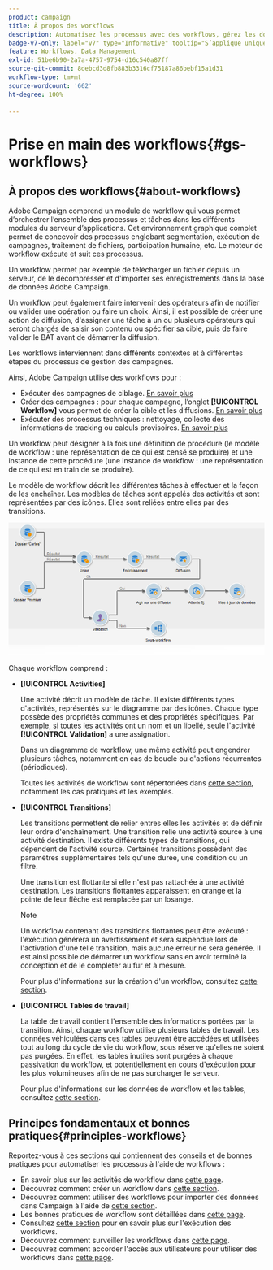 ```yaml
---
product: campaign
title: À propos des workflows
description: Automatisez les processus avec des workflows, gérez les données et les audiences, envoyez des messages, et bien plus encore.
badge-v7-only: label="v7" type="Informative" tooltip="S’applique uniquement à Campaign Classic v7"
feature: Workflows, Data Management
exl-id: 51be6b90-2a7a-4757-9754-d16c540a87ff
source-git-commit: 8debcd3d8fb883b3316cf75187a86bebf15a1d31
workflow-type: tm+mt
source-wordcount: '662'
ht-degree: 100%

---
```


# Prise en main des workflows{#gs-workflows}



## À propos des workflows{#about-workflows}

Adobe Campaign comprend un module de workflow qui vous permet d’orchestrer l’ensemble des processus et tâches dans les différents modules du serveur d’applications. Cet environnement graphique complet permet de concevoir des processus englobant segmentation, exécution de campagnes, traitement de fichiers, participation humaine, etc. Le moteur de workflow exécute et suit ces processus.

Un workflow permet par exemple de télécharger un fichier depuis un serveur, de le décompresser et d&#39;importer ses enregistrements dans la base de données Adobe Campaign.

Un workflow peut également faire intervenir des opérateurs afin de notifier ou valider une opération ou faire un choix. Ainsi, il est possible de créer une action de diffusion, d&#39;assigner une tâche à un ou plusieurs opérateurs qui seront chargés de saisir son contenu ou spécifier sa cible, puis de faire valider le BAT avant de démarrer la diffusion.

Les workflows interviennent dans différents contextes et à différentes étapes du processus de gestion des campagnes.

Ainsi, Adobe Campaign utilise des workflows pour :

* Exécuter des campagnes de ciblage. [En savoir plus](building-a-workflow.md#implementation-steps-)
* Créer des campagnes : pour chaque campagne, l’onglet **[!UICONTROL Workflow]** vous permet de créer la cible et les diffusions. [En savoir plus](building-a-workflow.md#campaign-workflows)
* Exécuter des processus techniques : nettoyage, collecte des informations de tracking ou calculs provisoires. [En savoir plus](building-a-workflow.md#technical-workflows)

Un workflow peut désigner à la fois une définition de procédure (le modèle de workflow : une représentation de ce qui est censé se produire) et une instance de cette procédure (une instance de workflow : une représentation de ce qui est en train de se produire).

Le modèle de workflow décrit les différentes tâches à effectuer et la façon de les enchaîner. Les modèles de tâches sont appelés des activités et sont représentées par des icônes. Elles sont reliées entre elles par des transitions.

![](assets/example1.png)

Chaque workflow comprend :

* **[!UICONTROL Activities]**

  Une activité décrit un modèle de tâche. Il existe différents types d&#39;activités, représentés sur le diagramme par des icônes. Chaque type possède des propriétés communes et des propriétés spécifiques. Par exemple, si toutes les activités ont un nom et un libellé, seule l&#39;activité **[!UICONTROL Validation]** a une assignation.

  Dans un diagramme de workflow, une même activité peut engendrer plusieurs tâches, notamment en cas de boucle ou d&#39;actions récurrentes (périodiques).

  Toutes les activités de workflow sont répertoriées dans [cette section](about-activities.md), notamment les cas pratiques et les exemples.

* **[!UICONTROL Transitions]**

  Les transitions permettent de relier entres elles les activités et de définir leur ordre d&#39;enchaînement. Une transition relie une activité source à une activité destination. Il existe différents types de transitions, qui dépendent de l&#39;activité source. Certaines transitions possèdent des paramètres supplémentaires tels qu&#39;une durée, une condition ou un filtre.

  Une transition est flottante si elle n&#39;est pas rattachée à une activité destination. Les transitions flottantes apparaissent en orange et la pointe de leur flèche est remplacée par un losange.

  >[!NOTE]
  >
  >Un workflow contenant des transitions flottantes peut être exécuté : l&#39;exécution générera un avertissement et sera suspendue lors de l&#39;activation d&#39;une telle transition, mais aucune erreur ne sera générée. Il est ainsi possible de démarrer un workflow sans en avoir terminé la conception et de le compléter au fur et à mesure.

  Pour plus d&#39;informations sur la création d&#39;un workflow, consultez [cette section](building-a-workflow.md).

* **[!UICONTROL Tables de travail]**

  La table de travail contient l&#39;ensemble des informations portées par la transition. Ainsi, chaque workflow utilise plusieurs tables de travail. Les données véhiculées dans ces tables peuvent être accédées et utilisées tout au long du cycle de vie du workflow, sous réserve qu&#39;elles ne soient pas purgées. En effet, les tables inutiles sont purgées à chaque passivation du workflow, et potentiellement en cours d&#39;exécution pour les plus volumineuses afin de ne pas surcharger le serveur.

  Pour plus d&#39;informations sur les données de workflow et les tables, consultez [cette section](how-to-use-workflow-data.md).

## Principes fondamentaux et bonnes pratiques{#principles-workflows}

Reportez-vous à ces sections qui contiennent des conseils et de bonnes pratiques pour automatiser les processus à l&#39;aide de workflows :

* En savoir plus sur les activités de workflow dans [cette page](how-to-use-workflow-data.md).
* Découvrez comment créer un workflow dans [cette section](building-a-workflow.md).
* Découvrez comment utiliser des workflows pour importer des données dans Campaign à l&#39;aide de [cette section](../../platform/using/import-export-workflows.md).
* Les bonnes pratiques de workflow sont détaillées dans [cette page](workflow-best-practices.md).
* Consultez [cette section](starting-a-workflow.md) pour en savoir plus sur l&#39;exécution des workflows.
* Découvrez comment surveiller les workflows dans [cette page](monitoring-workflow-execution.md).
* Découvrez comment accorder l&#39;accès aux utilisateurs pour utiliser des workflows dans [cette page](managing-rights.md).
